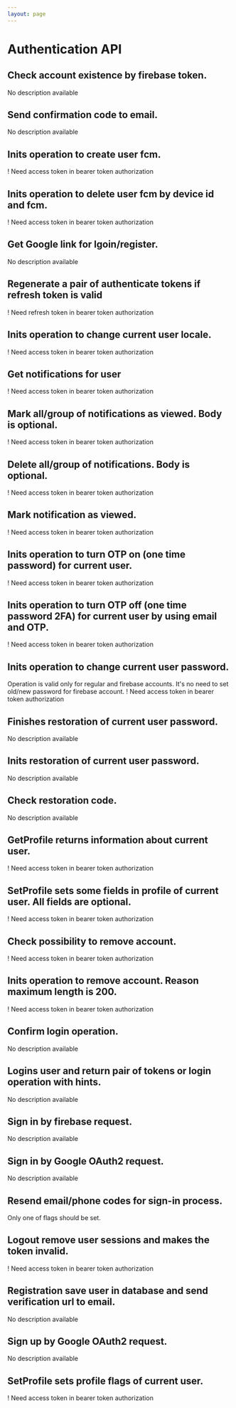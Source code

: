 ```yaml
---
layout: page
---
```


# Authentication API

<GlobalAuth />

## Check account existence by firebase token.
No description available

<InteractiveAuthenticationAPIEndpoint1 />

## Send confirmation code to email.
No description available

<InteractiveAuthenticationAPIEndpoint2 />

## Inits operation to create user fcm.
! Need access token in bearer token authorization

<InteractiveAuthenticationAPIEndpoint3 />

## Inits operation to delete user fcm by device id and fcm.
! Need access token in bearer token authorization

<InteractiveAuthenticationAPIEndpoint4 />

## Get Google link for lgoin/register.
No description available

<InteractiveAuthenticationAPIEndpoint5 />

## Regenerate a pair of authenticate tokens if refresh token is valid
! Need refresh token in bearer token authorization

<InteractiveAuthenticationAPIEndpoint6 />

## Inits operation to change current user locale.
! Need access token in bearer token authorization

<InteractiveAuthenticationAPIEndpoint7 />

## Get notifications for user
! Need access token in bearer token authorization

<InteractiveAuthenticationAPIEndpoint8 />

## Mark all/group of notifications as viewed. Body is optional.
! Need access token in bearer token authorization

<InteractiveAuthenticationAPIEndpoint9 />

## Delete all/group of notifications. Body is optional.
! Need access token in bearer token authorization

<InteractiveAuthenticationAPIEndpoint10 />

## Mark notification as viewed.
! Need access token in bearer token authorization

<InteractiveAuthenticationAPIEndpoint11 />

## Inits operation to turn OTP on (one time password) for current user.
! Need access token in bearer token authorization

<InteractiveAuthenticationAPIEndpoint12 />

## Inits operation to turn OTP off (one time password 2FA) for current user by using email and OTP.
! Need access token in bearer token authorization

<InteractiveAuthenticationAPIEndpoint13 />

## Inits operation to change current user password.
Operation is valid only for regular and firebase accounts.
It's no need to set old/new password for firebase account.
! Need access token in bearer token authorization

<InteractiveAuthenticationAPIEndpoint14 />

## Finishes restoration of current user password.
No description available

<InteractiveAuthenticationAPIEndpoint15 />

## Inits restoration of current user password.
No description available

<InteractiveAuthenticationAPIEndpoint16 />

## Check restoration code.
No description available

<InteractiveAuthenticationAPIEndpoint17 />

## GetProfile returns information about current user.
! Need access token in bearer token authorization

<InteractiveAuthenticationAPIEndpoint18 />

## SetProfile sets some fields in profile of current user. All fields are optional.
! Need access token in bearer token authorization

<InteractiveAuthenticationAPIEndpoint19 />

## Check possibility to remove account.
! Need access token in bearer token authorization

<InteractiveAuthenticationAPIEndpoint20 />

## Inits operation to remove account. Reason maximum length is 200.
! Need access token in bearer token authorization

<InteractiveAuthenticationAPIEndpoint21 />

## Confirm login operation.
No description available

<InteractiveAuthenticationAPIEndpoint22 />

## Logins user and return pair of tokens or login operation with hints.
No description available

<InteractiveAuthenticationAPIEndpoint23 />

## Sign in by firebase request.
No description available

<InteractiveAuthenticationAPIEndpoint24 />

## Sign in by Google OAuth2 request.
No description available

<InteractiveAuthenticationAPIEndpoint25 />

## Resend email/phone codes for sign-in process.
Only one of flags should be set.

<InteractiveAuthenticationAPIEndpoint26 />

## Logout remove user sessions and makes the token invalid.
! Need access token in bearer token authorization

<InteractiveAuthenticationAPIEndpoint27 />

## Registration save user in database and send verification url to email.
No description available

<InteractiveAuthenticationAPIEndpoint28 />

## Sign up by Google OAuth2 request.
No description available

<InteractiveAuthenticationAPIEndpoint29 />

## SetProfile sets profile flags of current user.
! Need access token in bearer token authorization

<InteractiveAuthenticationAPIEndpoint30 />

<script setup>
import InteractiveAuthenticationAPIEndpoint1 from '../.vitepress/theme/components/InteractiveAuthenticationAPIEndpoint1.vue'
import InteractiveAuthenticationAPIEndpoint2 from '../.vitepress/theme/components/InteractiveAuthenticationAPIEndpoint2.vue'
import InteractiveAuthenticationAPIEndpoint3 from '../.vitepress/theme/components/InteractiveAuthenticationAPIEndpoint3.vue'
import InteractiveAuthenticationAPIEndpoint4 from '../.vitepress/theme/components/InteractiveAuthenticationAPIEndpoint4.vue'
import InteractiveAuthenticationAPIEndpoint5 from '../.vitepress/theme/components/InteractiveAuthenticationAPIEndpoint5.vue'
import InteractiveAuthenticationAPIEndpoint6 from '../.vitepress/theme/components/InteractiveAuthenticationAPIEndpoint6.vue'
import InteractiveAuthenticationAPIEndpoint7 from '../.vitepress/theme/components/InteractiveAuthenticationAPIEndpoint7.vue'
import InteractiveAuthenticationAPIEndpoint8 from '../.vitepress/theme/components/InteractiveAuthenticationAPIEndpoint8.vue'
import InteractiveAuthenticationAPIEndpoint9 from '../.vitepress/theme/components/InteractiveAuthenticationAPIEndpoint9.vue'
import InteractiveAuthenticationAPIEndpoint10 from '../.vitepress/theme/components/InteractiveAuthenticationAPIEndpoint10.vue'
import InteractiveAuthenticationAPIEndpoint11 from '../.vitepress/theme/components/InteractiveAuthenticationAPIEndpoint11.vue'
import InteractiveAuthenticationAPIEndpoint12 from '../.vitepress/theme/components/InteractiveAuthenticationAPIEndpoint12.vue'
import InteractiveAuthenticationAPIEndpoint13 from '../.vitepress/theme/components/InteractiveAuthenticationAPIEndpoint13.vue'
import InteractiveAuthenticationAPIEndpoint14 from '../.vitepress/theme/components/InteractiveAuthenticationAPIEndpoint14.vue'
import InteractiveAuthenticationAPIEndpoint15 from '../.vitepress/theme/components/InteractiveAuthenticationAPIEndpoint15.vue'
import InteractiveAuthenticationAPIEndpoint16 from '../.vitepress/theme/components/InteractiveAuthenticationAPIEndpoint16.vue'
import InteractiveAuthenticationAPIEndpoint17 from '../.vitepress/theme/components/InteractiveAuthenticationAPIEndpoint17.vue'
import InteractiveAuthenticationAPIEndpoint18 from '../.vitepress/theme/components/InteractiveAuthenticationAPIEndpoint18.vue'
import InteractiveAuthenticationAPIEndpoint19 from '../.vitepress/theme/components/InteractiveAuthenticationAPIEndpoint19.vue'
import InteractiveAuthenticationAPIEndpoint20 from '../.vitepress/theme/components/InteractiveAuthenticationAPIEndpoint20.vue'
import InteractiveAuthenticationAPIEndpoint21 from '../.vitepress/theme/components/InteractiveAuthenticationAPIEndpoint21.vue'
import InteractiveAuthenticationAPIEndpoint22 from '../.vitepress/theme/components/InteractiveAuthenticationAPIEndpoint22.vue'
import InteractiveAuthenticationAPIEndpoint23 from '../.vitepress/theme/components/InteractiveAuthenticationAPIEndpoint23.vue'
import InteractiveAuthenticationAPIEndpoint24 from '../.vitepress/theme/components/InteractiveAuthenticationAPIEndpoint24.vue'
import InteractiveAuthenticationAPIEndpoint25 from '../.vitepress/theme/components/InteractiveAuthenticationAPIEndpoint25.vue'
import InteractiveAuthenticationAPIEndpoint26 from '../.vitepress/theme/components/InteractiveAuthenticationAPIEndpoint26.vue'
import InteractiveAuthenticationAPIEndpoint27 from '../.vitepress/theme/components/InteractiveAuthenticationAPIEndpoint27.vue'
import InteractiveAuthenticationAPIEndpoint28 from '../.vitepress/theme/components/InteractiveAuthenticationAPIEndpoint28.vue'
import InteractiveAuthenticationAPIEndpoint29 from '../.vitepress/theme/components/InteractiveAuthenticationAPIEndpoint29.vue'
import InteractiveAuthenticationAPIEndpoint30 from '../.vitepress/theme/components/InteractiveAuthenticationAPIEndpoint30.vue'
import GlobalAuth from '../.vitepress/theme/components/GlobalAuth.vue'
import SimpleOutline from '../.vitepress/theme/components/SimpleOutline.vue'
</script>

<SimpleOutline :items="[
  { text: 'Check account existence by firebase token.', anchor: '#check-account-existence-by-firebase-token' },
  { text: 'Send confirmation code to email.', anchor: '#send-confirmation-code-to-email' },
  { text: 'Inits operation to create user fcm.', anchor: '#inits-operation-to-create-user-fcm' },
  { text: 'Inits operation to delete user fcm by device id and fcm.', anchor: '#inits-operation-to-delete-user-fcm-by-device-id-and-fcm' },
  { text: 'Get Google link for lgoin/register.', anchor: '#get-google-link-for-lgoinregister' },
  { text: 'Regenerate a pair of authenticate tokens if refresh token is valid', anchor: '#regenerate-a-pair-of-authenticate-tokens-if-refresh-token-is-valid' },
  { text: 'Inits operation to change current user locale.', anchor: '#inits-operation-to-change-current-user-locale' },
  { text: 'Get notifications for user', anchor: '#get-notifications-for-user' },
  { text: 'Mark all/group of notifications as viewed. Body is optional.', anchor: '#mark-allgroup-of-notifications-as-viewed-body-is-optional' },
  { text: 'Delete all/group of notifications. Body is optional.', anchor: '#delete-allgroup-of-notifications-body-is-optional' },
  { text: 'Mark notification as viewed.', anchor: '#mark-notification-as-viewed' },
  { text: 'Inits operation to turn OTP on (one time password) for current user.', anchor: '#inits-operation-to-turn-otp-on-one-time-password-for-current-user' },
  { text: 'Inits operation to turn OTP off (one time password 2FA) for current user by using email and OTP.', anchor: '#inits-operation-to-turn-otp-off-one-time-password-2fa-for-current-user-by-using-email-and-otp' },
  { text: 'Inits operation to change current user password. Operation is valid only for regular and firebase accounts. It\'s no need to set old/new password for firebase account.', anchor: '#inits-operation-to-change-current-user-password-operation-is-valid-only-for-regular-and-firebase-accounts-its-no-need-to-set-oldnew-password-for-firebase-account' },
  { text: 'Finishes restoration of current user password.', anchor: '#finishes-restoration-of-current-user-password' },
  { text: 'Inits restoration of current user password.', anchor: '#inits-restoration-of-current-user-password' },
  { text: 'Check restoration code.', anchor: '#check-restoration-code' },
  { text: 'GetProfile returns information about current user.', anchor: '#getprofile-returns-information-about-current-user' },
  { text: 'SetProfile sets some fields in profile of current user. All fields are optional.', anchor: '#setprofile-sets-some-fields-in-profile-of-current-user-all-fields-are-optional' },
  { text: 'Check possibility to remove account.', anchor: '#check-possibility-to-remove-account' },
  { text: 'Inits operation to remove account. Reason maximum length is 200.', anchor: '#inits-operation-to-remove-account-reason-maximum-length-is-200' },
  { text: 'Confirm login operation.', anchor: '#confirm-login-operation' },
  { text: 'Logins user and return pair of tokens or login operation with hints.', anchor: '#logins-user-and-return-pair-of-tokens-or-login-operation-with-hints' },
  { text: 'Sign in by firebase request.', anchor: '#sign-in-by-firebase-request' },
  { text: 'Sign in by Google OAuth2 request.', anchor: '#sign-in-by-google-oauth2-request' },
  { text: 'Resend email/phone codes for sign-in process.', anchor: '#resend-emailphone-codes-for-signin-process' },
  { text: 'Logout remove user sessions and makes the token invalid.', anchor: '#logout-remove-user-sessions-and-makes-the-token-invalid' },
  { text: 'Registration save user in database and send verification url to email.', anchor: '#registration-save-user-in-database-and-send-verification-url-to-email' },
  { text: 'Sign up by Google OAuth2 request.', anchor: '#sign-up-by-google-oauth2-request' },
  { text: 'SetProfile sets profile flags of current user.', anchor: '#setprofile-sets-profile-flags-of-current-user' }
]" />
